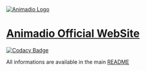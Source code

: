 [![Animadio Logo](https://animadio.org/img/logo.png)](https://animadio.org)
# [Animadio Official WebSite](https://animadio.org)

[![Codacy Badge](https://api.codacy.com/project/badge/Grade/914993ec00464b57a30d6905f5a1b5db)](https://www.codacy.com/app/Animadio/animadio.org?utm_source=github.com&amp;utm_medium=referral&amp;utm_content=animadio/animadio.org&amp;utm_campaign=Badge_Grade)

All informations are available in the main [README](https://github.com/animadio/animadio/blob/master/README.md)